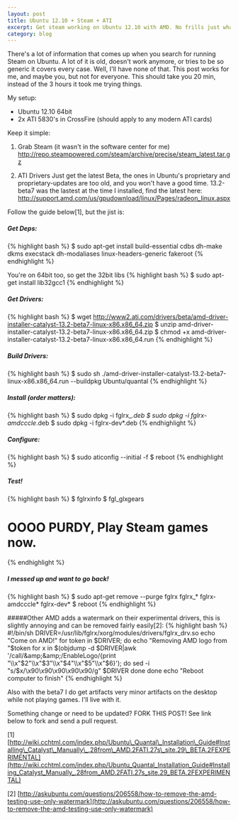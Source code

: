 ```yaml
---
layout: post
title: Ubuntu 12.10 + Steam + ATI
excerpt: Get steam working on Ubuntu 12.10 with AMD. No frills just what to do.
category: blog
---
```


There's a lot of information that comes up when you search for running Steam on Ubuntu. A lot of it is old, doesn't work anymore, or tries to be so generic it covers every case. Well, I'll have none of that. This post works for me, and maybe you, but not for everyone. This should take you 20 min, instead of the 3 hours it took me trying things.

My setup:

* Ubuntu 12.10 64bit
* 2x ATI 5830's in CrossFire (should apply to any modern ATI cards)

Keep it simple:

1. Grab Steam (it wasn't in the software center for me) <http://repo.steampowered.com/steam/archive/precise/steam_latest.tar.gz>

2. ATI Drivers
Just get the latest Beta, the ones in Ubuntu's proprietary and proprietary-updates are too old, and you won't have a good time. 13.2-beta7 was the lastest at the time I installed, find the latest here: 
<http://support.amd.com/us/gpudownload/linux/Pages/radeon_linux.aspx>

Follow the guide below\[1\], but the jist is:
##### Get Deps: 
{% highlight bash %}
$ sudo apt-get install build-essential cdbs dh-make dkms execstack dh-modaliases linux-headers-generic fakeroot
{% endhighlight %}

You're on 64bit too, so get the 32bit libs
{% highlight bash %}
$ sudo apt-get install lib32gcc1
{% endhighlight %}

##### Get Drivers:
{% highlight bash %}
$ wget http://www2.ati.com/drivers/beta/amd-driver-installer-catalyst-13.2-beta7-linux-x86.x86_64.zip
$ unzip amd-driver-installer-catalyst-13.2-beta7-linux-x86.x86_64.zip
$ chmod +x amd-driver-installer-catalyst-13.2-beta7-linux-x86.x86_64.run
{% endhighlight %}


##### Build Drivers:
{% highlight bash %}
$ sudo sh ./amd-driver-installer-catalyst-13.2-beta7-linux-x86.x86_64.run --buildpkg Ubuntu/quantal
{% endhighlight %}

##### Install (order matters):
{% highlight bash %}
$ sudo dpkg -i fglrx_*.deb
$ sudo dpkg -i fglrx-amdcccle*.deb 
$ sudo dpkg -i fglrx-dev*.deb
{% endhighlight %}

##### Configure:
{% highlight bash %}
$ sudo aticonfig --initial -f
$ reboot
{% endhighlight %}

##### Test!
{% highlight bash %}
$ fglrxinfo
$ fgl_glxgears
# OOOO PURDY, Play Steam games now.
{% endhighlight %}

##### I messed up and want to go back!
{% highlight bash %}
$ sudo apt-get remove --purge fglrx fglrx_* fglrx-amdcccle* fglrx-dev*
$ reboot
{% endhighlight %}

#####Other
AMD adds a watermark on their experimental drivers, this is slightly annoying and can be removed fairly easily\[2\]:
{% highlight bash %}
#!/bin/sh
DRIVER=/usr/lib/fglrx/xorg/modules/drivers/fglrx_drv.so
echo "Come on AMD!"
for token in $DRIVER; do
    echo "Removing AMD logo from "$token
    for x in $(objdump -d $DRIVER|awk '/call/&amp;&amp;/EnableLogo/{print "\\x"$2"\\x"$3"\\x"$4"\\x"$5"\\x"$6}'); do
        sed -i "s/$x/\x90\x90\x90\x90\x90/g" $DRIVER
    done
done
echo "Reboot computer to finish"
{% endhighlight %}

Also with the beta7 I do get artifacts very minor artifacts on the desktop while not playing games. I'll live with it.

Something change or need to be updated? FORK THIS POST! See link below to fork and send a pull request.

\[1\] [http://wiki.cchtml.com/index.php/Ubuntu\_Quantal\_Installation\_Guide#Installing\_Catalyst\_Manually\_.28from\_AMD.2FATI.27s\_site.29\_BETA.2FEXPERIMENTAL](http://wiki.cchtml.com/index.php/Ubuntu_Quantal_Installation_Guide#Installing_Catalyst_Manually_.28from_AMD.2FATI.27s_site.29_BETA.2FEXPERIMENTAL)

\[2\] [http://askubuntu.com/questions/206558/how-to-remove-the-amd-testing-use-only-watermark](http://askubuntu.com/questions/206558/how-to-remove-the-amd-testing-use-only-watermark)

